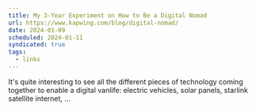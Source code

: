 ```yaml
---
title: My 3-Year Experiment on How to Be a Digital Nomad
url: https://www.kapwing.com/blog/digital-nomad/
date: 2024-01-09
scheduled: 2024-01-11
syndicated: true
tags:
  - links
---
```


It's quite interesting to see all the different pieces of technology coming together to enable a digital vanlife: electric vehicles, solar panels, starlink satellite internet, ...
